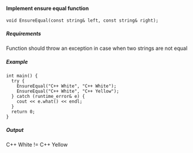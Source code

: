 #### Implement ensure equal function ####

```
void EnsureEqual(const string& left, const string& right);
```


##### Requirements

Function should throw an exception in case when two strings are not equal

##### Example 
```
int main() {
  try {
    EnsureEqual("C++ White", "C++ White");
    EnsureEqual("C++ White", "C++ Yellow");
  } catch (runtime_error& e) {
    cout << e.what() << endl;
  }
  return 0;
}
```

##### Output
C++ White != C++ Yellow